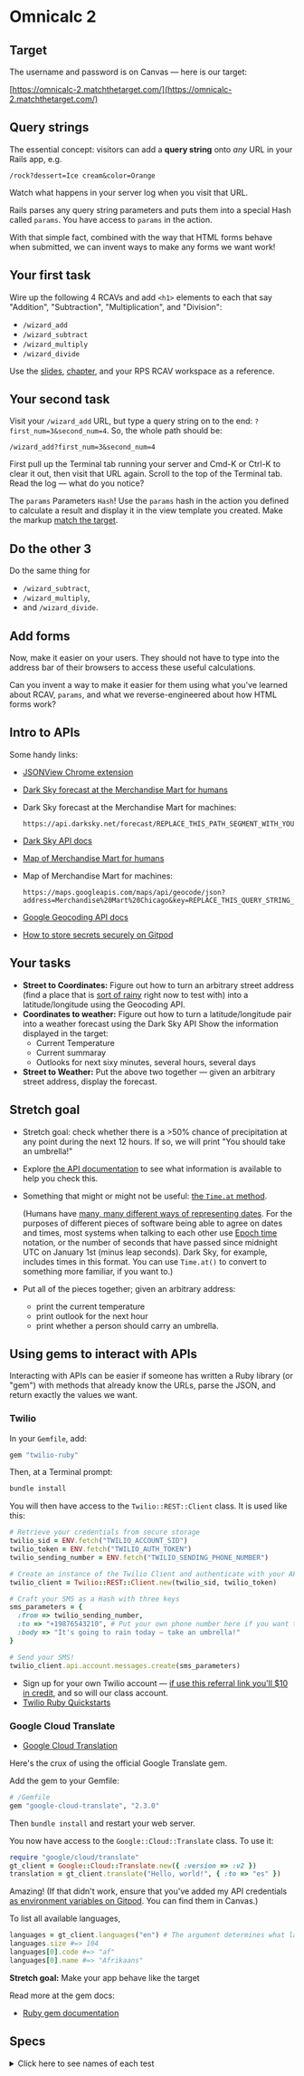 # Omnicalc 2

## Target

The username and password is on Canvas — here is our target:

[https://omnicalc-2.matchthetarget.com/](https://omnicalc-2.matchthetarget.com/)

## Query strings

The essential concept: visitors can add a **query string** onto _any_ URL in your Rails app, e.g.

```
/rock?dessert=Ice cream&color=Orange
```

Watch what happens in your server log when you visit that URL.

Rails parses any query string parameters and puts them into a special Hash called `params`. You have access to `params` in the action.

With that simple fact, combined with the way that HTML forms behave when submitted, we can invent ways to make any forms we want work!

## Your first task

Wire up the following 4 RCAVs and add `<h1>` elements to each that say "Addition", "Subtraction", "Multiplication", and "Division":

 - `/wizard_add`
 - `/wizard_subtract`
 - `/wizard_multiply`
 - `/wizard_divide`

Use the [slides](https://slides.com/raghubetina/07-routing?token=Qj5aA5z3), [chapter](https://chapters.firstdraft.com/chapters/779), and your RPS RCAV workspace as a reference.

## Your second task

Visit your `/wizard_add` URL, but type a query string on to the end: `?first_num=3&second_num=4`. So, the whole path should be:

```
/wizard_add?first_num=3&second_num=4
```

First pull up the Terminal tab running your server and Cmd-K or Ctrl-K to clear it out, then visit that URL again. Scroll to the top of the Terminal tab. Read the log — what do you notice?

The `params` Parameters `Hash`! Use the `params` hash in the action you defined to calculate a result and display it in the view template you created. Make the markup [match the target](https://omnicalc-2.matchthetarget.com/wizard_add?first_num=3&second_num=4).

## Do the other 3

Do the same thing for 

 - `/wizard_subtract`,
 - `/wizard_multiply`,
 - and `/wizard_divide`.

## Add forms

Now, make it easier on your users. They should not have to type into the address bar of their browsers to access these useful calculations.

Can you invent a way to make it easier for them using what you've learned about RCAV, `params`, and what we reverse-engineered about how HTML forms work?

## Intro to APIs

Some handy links:

 - [JSONView Chrome extension](https://chrome.google.com/webstore/detail/jsonview/chklaanhfefbnpoihckbnefhakgolnmc?hl=en)
 - [Dark Sky forecast at the Merchandise Mart for humans](https://darksky.net/forecast/41.8887,-87.6355/us12/en)
 - Dark Sky forecast at the Merchandise Mart for machines:
 
     ```
     https://api.darksky.net/forecast/REPLACE_THIS_PATH_SEGMENT_WITH_YOUR_API_TOKEN/41.8887,-87.6355
     ```
 - [Dark Sky API docs](https://darksky.net/dev/docs)
 - [Map of Merchandise Mart for humans](https://goo.gl/maps/2mXdvBnHSGuMq98m6)
 - Map of Merchandise Mart for machines:

    ```
    https://maps.googleapis.com/maps/api/geocode/json?address=Merchandise%20Mart%20Chicago&key=REPLACE_THIS_QUERY_STRING_PARAMETER_WITH_YOUR_API_TOKEN
    ```
 - [Google Geocoding API docs](https://developers.google.com/maps/documentation/geocoding/start)
 - [How to store secrets securely on Gitpod](https://chapters.firstdraft.com/chapters/792)

## Your tasks

 - **Street to Coordinates:** Figure out how to turn an arbitrary street address (find a place that is [sort of rainy](https://www.rainviewer.com/) right now to test with) into a latitude/longitude using the Geocoding API.
 - **Coordinates to weather:** Figure out how to turn a latitude/longitude pair into a weather forecast using the Dark Sky API Show the information displayed in the target:
    - Current Temperature
    - Current summaray
    - Outlooks for next sixy minutes, several hours, several days
 - **Street to Weather:** Put the above two together — given an arbitrary street address, display the forecast.

## Stretch goal
   
   - Stretch goal: check whether there is a >50% chance of precipitation at any point during the next 12 hours. If so, we will print "You should take an umbrella!"
   - Explore [the API documentation](https://darksky.net/dev/docs#forecast-request) to see what information is available to help you check this.
   - Something that might or might not be useful: [the `Time.at` method](https://apidock.com/ruby/Time/at/class).

        (Humans have [many, many different ways of representing dates](https://en.wikipedia.org/wiki/List_of_calendars). For the purposes of different pieces of software being able to agree on dates and times, most systems when talking to each other use [Epoch time](https://en.wikipedia.org/wiki/Unix_time) notation, or the number of seconds that have passed since midnight UTC on January 1st (minus leap seconds). Dark Sky, for example, includes times in this format. You can use `Time.at()` to convert to something more familiar, if you want to.)
 - Put all of the pieces together; given an arbitrary address:
    - print the current temperature
    - print outlook for the next hour
    - print whether a person should carry an umbrella.

## Using gems to interact with APIs

Interacting with APIs can be easier if someone has written a Ruby library (or "gem") with methods that already know the URLs, parse the JSON, and return exactly the values we want.

### Twilio

In your `Gemfile`, add:

```ruby
gem "twilio-ruby"
```

Then, at a Terminal prompt:

```bash
bundle install
```

You will then have access to the `Twilio::REST::Client` class. It is used like this:

```ruby
# Retrieve your credentials from secure storage
twilio_sid = ENV.fetch("TWILIO_ACCOUNT_SID")
twilio_token = ENV.fetch("TWILIO_AUTH_TOKEN")
twilio_sending_number = ENV.fetch("TWILIO_SENDING_PHONE_NUMBER")

# Create an instance of the Twilio Client and authenticate with your API key
twilio_client = Twilio::REST::Client.new(twilio_sid, twilio_token)

# Craft your SMS as a Hash with three keys
sms_parameters = {
  :from => twilio_sending_number,
  :to => "+19876543210", # Put your own phone number here if you want to see it in action
  :body => "It's going to rain today — take an umbrella!"
}

# Send your SMS!
twilio_client.api.account.messages.create(sms_parameters)
```

 - Sign up for your own Twilio account — [if use this referral link you'll $10 in credit](https://www.twilio.com/referral/86ykDX), and so will our class account.
 - [Twilio Ruby Quickstarts](https://www.twilio.com/docs/quickstart/ruby)

### Google Cloud Translate

 - [Google Cloud Translation](https://cloud.google.com/translate)

Here's the crux of using the official Google Translate gem.

Add the gem to your Gemfile:

```ruby
# /Gemfile
gem "google-cloud-translate", "2.3.0"
```

Then `bundle install` and restart your web server.

You now have access to the `Google::Cloud::Translate` class. To use it:

```ruby
require "google/cloud/translate"
gt_client = Google::Cloud::Translate.new({ :version => :v2 })
translation = gt_client.translate("Hello, world!", { :to => "es" })
```

Amazing! (If that didn't work, ensure that you've added my API credentials [as environment variables on Gitpod](https://chapters.firstdraft.com/chapters/792). You can find them in Canvas.)

To list all available languages,

```ruby
languages = gt_client.languages("en") # The argument determines what language to list the other language names in
languages.size #=> 104
languages[0].code #=> "af"
languages[0].name #=> "Afrikaans"
```

**Stretch goal:** Make your app behave like the target 

Read more at the gem docs:

 - [Ruby gem documentation](https://googleapis.dev/ruby/google-cloud-translate/latest/index.html#Using_the_legacy_v2_client)

## Specs
<details>
  <summary>Click here to see names of each test</summary>
  
/add has a functional Route Controller Action View   
  
/add has an `<h1>` with the text 'Addition'   
  
/add has a `<form>` element   
  
/add has a label with the text 'Add this:'   
  
/add has a label with the text 'to this:'   
  
/add has two `<input>` elements   
  
/add has a button element with text 'Add!'   
  
/add has a `<form>` element with an 'action' attribute   
  
/subtract has a functional Route Controller Action View   
  
/subtract has an `<h1>` with the text 'Subtraction'   
  
/subtract has a `<form>` element   
  
/subtract has a label with the text 'Subtract this:'   
  
/subtract has a label with the text 'from this:'   
  
/subtract has two `<input>` elements   
  
/subtract has a button element with text 'Subtract!'   
  
/subtract has a `<form>` element with an 'action' attribute   
  
/multiply has a functional Route Controller Action View   
  
/multiply has an `<h1>` with the text 'Multiplication'   
  
/multiply has a `<form>` element   
  
/multiply has a label with the text 'Multiply this:'   
  
/multiply has a label with the text 'by this:'   
  
/multiply has two `<input>` elements   
  
/multiply has a button element with text 'Multiply!'   
  
/multiply has a `<form>` element with an 'action' attribute   
  
/divide has a functional Route Controller Action View   
  
/divide has an `<h1>` with the text 'Division'   
  
/divide has a `<form>` element   
  
/divide has a label with the text 'Divide this:'   
  
/divide has a label with the text 'by this:'   
  
/divide has two `<input>` elements   
  
/divide has a button element with text 'Divide!'   
  
/divide has a `<form>` element with an 'action' attribute   
  
/add has a form that submits to a valid route   
  
/add displays the first number entered when the form is submitted   
  
/add displays the second number entered when the form is submitted   
  
/add displays the sum when the form is submitted   
  
/subtract has a form that submits to a valid route   
  
/subtract displays the first number entered when the form is submitted   
  
/subtract displays the second number entered when the form is submitted   
  
/subtract displays the result of the subtraction when the form is submitted   
  
/multiply has a form that submits to a valid route   
  
/multiply displays the first number entered when the form is submitted   
  
/multiply displays the second number entered when the form is submitted   
  
/multiply displays the sum when the form is submitted   
  
/divide has a form that submits to a valid route   
  
/divide displays the first number entered when the form is submitted   
  
/divide displays the second number entered when the form is submitted   
  
/divide displays the sum when the form is submitted   
  
/coords_to_weather/new displays the latitude  displays the longitude  displays the current temperature  displays the current summary  displays the outlook for the next sixty minutes  displays the outlook for the next several hours  displays the outlook for the next several days   
  
/street_to_coords/new displays the street address  displays the latitude  displays the longitude   
  
/street_to_weather/new displays the street address  displays the current temperature  displays the current summary  displays the outlook for the next sixty minutes  displays the outlook for the next several hours  displays the outlook for the next several days   
  
</details>
